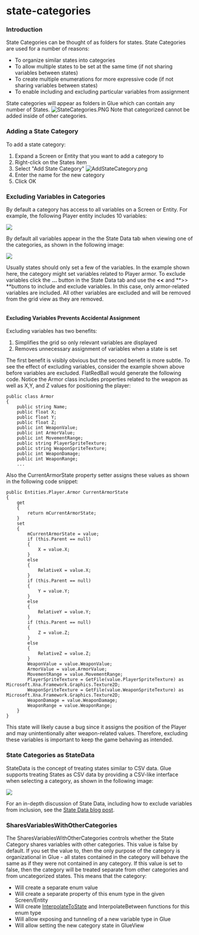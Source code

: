 # state-categories

### Introduction

State Categories can be thought of as folders for states. State Categories are used for a number of reasons:

* To organize similar states into categories
* To allow multiple states to be set at the same time (if not sharing variables between states)
* To create multiple enumerations for more expressive code (if not sharing variables between states)
* To enable including and excluding particular variables from assignment

State categories will appear as folders in Glue which can contain any number of States. ![StateCategories.PNG](../../media/migrated_media-StateCategories.PNG) Note that categorized cannot be added inside of other categories.

### Adding a State Category

To add a state category:

1. Expand a Screen or Entity that you want to add a category to
2. Right-click on the States item
3. Select "Add State Category" ![AddStateCategory.png](../../media/migrated_media-AddStateCategory.png)
4. Enter the name for the new category
5. Click OK

### Excluding Variables in Categories

By default a category has access to all variables on a Screen or Entity. For example, the following Player entity includes 10 variables:

![](../../media/2021-10-img_617bf592855c2.png)

By default all variables appear in the the State Data tab when viewing one of the categories, as shown in the following image:

![](../../media/2021-10-img_617bf658b5b63.png)

Usually states should only set a few of the variables. In the example shown here, the category might set variables related to Player armor. To exclude variables click the **...** button in the State Data tab and use the **<<** and \*\*>> \*\*buttons to include and exclude variables. In this case, only armor-related variables are included. All other variables are excluded and will be removed from the grid view as they are removed. 

<figure><img src="../../media/2016-01-29_07-28-14.gif" alt=""><figcaption></figcaption></figure>



#### Excluding Variables Prevents Accidental Assignment

Excluding variables has two benefits:

1. Simplifies the grid so only relevant variables are displayed
2. Removes unnecessary assignment of variables when a state is set

The first benefit is visibly obvious but the second benefit is more subtle. To see the effect of excluding variables, consider the example shown above before variables are excluded. FlatRedBall would generate the following code. Notice the Armor class includes properties related to the weapon as well as X,Y, and Z values for positioning the player:

```
public class Armor
{
    public string Name;
    public float X;
    public float Y;
    public float Z;
    public int WeaponValue;
    public int ArmorValue;
    public int MovementRange;
    public string PlayerSpriteTexture;
    public string WeaponSpriteTexture;
    public int WeaponDamage;
    public int WeaponRange;
    ...
```

Also the CurrentArmorState property setter assigns these values as shown in the following code snippet:

```
public Entities.Player.Armor CurrentArmorState
{
    get
    {
        return mCurrentArmorState;
    }
    set
    {
        mCurrentArmorState = value;
        if (this.Parent == null)
        {
            X = value.X;
        }
        else
        {
            RelativeX = value.X;
        }
        if (this.Parent == null)
        {
            Y = value.Y;
        }
        else
        {
            RelativeY = value.Y;
        }
        if (this.Parent == null)
        {
            Z = value.Z;
        }
        else
        {
            RelativeZ = value.Z;
        }
        WeaponValue = value.WeaponValue;
        ArmorValue = value.ArmorValue;
        MovementRange = value.MovementRange;
        PlayerSpriteTexture = GetFile(value.PlayerSpriteTexture) as Microsoft.Xna.Framework.Graphics.Texture2D;
        WeaponSpriteTexture = GetFile(value.WeaponSpriteTexture) as Microsoft.Xna.Framework.Graphics.Texture2D;
        WeaponDamage = value.WeaponDamage;
        WeaponRange = value.WeaponRange;
    }
}
```

This state will likely cause a bug since it assigns the position of the Player and may unintentionally alter weapon-related values. Therefore, excluding these variables is important to keep the game behaving as intended.

### State Categories as StateData

StateData is the concept of treating states similar to CSV data. Glue supports treating States as CSV data by providing a CSV-like interface when selecting a category, as shown in the following image:

![](../../media/2020-06-img_5ee783d044f32.png)

For an in-depth discussion of State Data, including how to exclude variables from inclusion, see the [State Data blog post](broken-reference).

### SharesVariablesWithOtherCategories

The SharesVariablesWithOtherCategories controls whether the State Category shares variables with other categories. This value is false by default. If you set the value to, then the only purpose of the category is organizational in Glue - all states contained in the category will behave the same as if they were not contained in any category. If this value is set to false, then the category will be treated separate from other categories and from uncategorized states. This means that the category:

* Will create a separate enum value
* Will create a separate property of this enum type in the given Screen/Entity
* Will create [InterpolateToState](../../frb/docs/index.php) and InterpolateBetween functions for this enum type
* Will allow exposing and tunneling of a new variable type in Glue
* Will allow setting the new category state in GlueView
